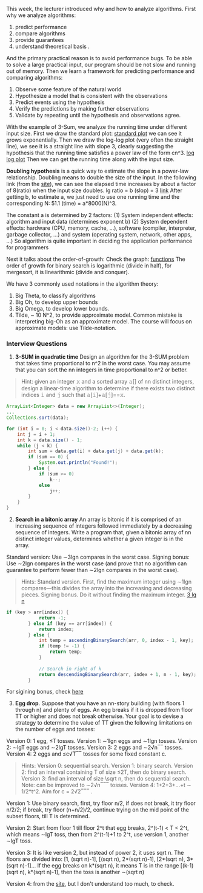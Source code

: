 This week, the lecturer introduced why and how to analyze algorithms.
First why we analyze algorithms:
1. predict performance
2. compare algorithms
3. provide guarantees
4. understand theoretical basis . 

And the primary practical reason is to avoid performance bugs.
To be able to solve a large practical input, our program should be not slow and running out of memory.
Then we learn a framework for predicting performance and comparing algorithms:
1. Observe some feature of the natural world
2. Hypothesize a model that is consistent with the observations
3. Predict events using the hypothesis
4. Verify the predictions by making further observations
5. Validate by repeating until the hypothesis and observations agree.

With the example of 3-Sum, we analyze the running time under different input size.
First we draw the standard plot:
[standard plot](https://i.imgur.com/7Jp2Z72.png)
we can see it grows exponentially.
Then we draw the log-log plot (very often the straight line), we see it is a straight line with slope 3, clearly suggesting the hypothesis that the running time satisfies a power law of the form cn^3.
[log log plot](https://i.imgur.com/9yrfAmq.png)
Then we can get the running time along with the input size.

**Doubling hypothesis** is a quick way  to estimate the slope in a power-law relationship.
Doubling means to double the size of the input. In the following link (from the [site](https://introcs.cs.princeton.edu/java/41analysis/ "site")), we can see the elapsed time increases by about a factor of 8(ratio) when the input size doubles. 
lg ratio = b (slop) = 3
[link](https://i.imgur.com/nPlc1PL.png)
After getting b, to estimate a, we just need to use one running time and the corresponding N: 
51.1 (time) = a*8000(N)^3.

The constant a is determined by 2 factors:
(1) System independent effects: algorithm and input data (determines exponent b)
(2) System dependent effects: hardware (CPU, memory, cache, ...), software (compiler, interpreter, garbage collector, ...) and system (operating system, network, other apps, ...)
So algorithm is quite important in deciding the application performance for programmers

Next it talks about the order-of-growth:
Check the graph: [functions](https://i.imgur.com/nV8EI1F.png)
The order of growth for binary search is logarithmic (divide in half), for mergesort, it is linearithmic (divide and conquer).

We have 3 commonly used notations in the algorithm theory:
1. Big Theta, to classify algorithms
2. Big Oh, to develop upper bounds
3. Big Omega, to develop lower bounds.
4. Tilde, ~ 10 N^2, to provide approximate model.
Common mistake is interpreting big-Oh as an approximate model. 
The course will focus on approximate models: use Tilde-notation.
### Interview Questions
1. **3-SUM in quadratic time** Design an algorithm for the 3-SUM problem that takes time proportional to n^2 in the worst case. You may assume that you can sort the nn integers in time proportional to n^2 or better.
> Hint: given an integer 𝚡 and a sorted array 𝚊[] of nn distinct integers, design a linear-time algorithm to determine if there exists two distinct indices 𝚒 and 𝚓 such that 𝚊[𝚒]+𝚊[𝚓]==𝚡.
```java
ArrayList<Integer> data = new ArrayList<>(Integer);
...
Collections.sort(data);

for (int i = 0; i < data.size()-2; i++) {
	int j = i + 1;
	int k = data.size() - 1;
	while (j < k) {
		int sum = data.get(i) + data.get(j) + data.get(k);
		if (sum == 0) {
			System.out.println("Found!");
		} else {
			if (sum >= 0)
				k--;
			else
				j++;
		}
	}
}
```

2. **Search in a bitonic array** An array is bitonic if it is comprised of an increasing sequence of integers followed immediately by a decreasing sequence of integers. Write a program that, given a bitonic array of nn distinct integer values, determines whether a given integer is in the array.

Standard version: Use ∼3lgn compares in the worst case.
Signing bonus: Use ∼2lgn compares in the worst case (and prove that no algorithm can guarantee to perform fewer than ∼2lgn compares in the worst case).
> Hints: Standard version. First, find the maximum integer using ∼1lgn compares—this divides the array into the increasing and decreasing pieces.
Signing bonus. Do it without finding the maximum integer.
[3 lg n](https://www.geeksforgeeks.org/find-element-bitonic-array/ "3 lg n")
```java
if (key > arr[index]) { 
            return -1; 
        } else if (key == arr[index]) { 
            return index; 
        } else { 
            int temp = ascendingBinarySearch(arr, 0, index - 1, key); 
            if (temp != -1) { 
                return temp; 
            } 
  
            // Search in right of k  
            return descendingBinarySearch(arr, index + 1, n - 1, key); 
        } 
```

For sigining bonus, check [here](https://stackoverflow.com/questions/19372930/given-a-bitonic-array-and-element-x-in-the-array-find-the-index-of-x-in-2logn)

3. **Egg drop**. Suppose that you have an nn-story building (with floors 1 through n) and plenty of eggs. An egg breaks if it is dropped from floor TT or higher and does not break otherwise. Your goal is to devise a strategy to determine the value of TT given the following limitations on the number of eggs and tosses:

Version 0: 1 egg, ≤T tosses.
Version 1: ∼1lgn eggs and ∼1lgn tosses.
Version 2: ∼lgT eggs and ∼2lgT tosses.
Version 3: 2 eggs and ∼2√n‾‾ tosses.
Version 4: 2 eggs and ≤c√T‾‾ tosses for some fixed constant c.
> Hints: 
Version 0: sequential search.
Version 1: binary search.
Version 2: find an interval containing T of size ≤2T, then do binary search.
Version 3: find an interval of size \sqrt n, then do sequential search. Note: can be improved to ∼2√n‾‾‾ tosses.
Version 4: 1+2+3+…+t ∼ 1/2*t^2. Aim for c = 2√2‾‾‾​	 .

Version 1: Use binary search, first, try floor n/2, if does not break, it try floor n/2/2; if break, try floor (n+n/2)/2, continue trying on the mid point of the subset floors, till T is determined.

Version 2: Start from floor 1 till floor 2^t that egg breaks, 2^(t-1) < T < 2^t, which means ∼lgT toss, then from 2^(t-1)+1 to 2^t, use version 1, another ∼lgT toss.

Version 3: It is like version 2, but instead of power 2, it uses sqrt n. The floors are divided into: [1, (sqrt n)-1],  [(sqrt n), 2*(sqrt n)-1], [2*(sqrt n), 3*(sqrt n)-1]...  If the egg breaks on k*(sqrt n), it means T is in the range [(k-1)(sqrt n), k*(sqrt n)-1], then the toss is another ∼(sqrt n)

Version 4: from the [site](https://zhangxycc.github.io/2018/12/09/Coursera-Algorithm%20Week1%20Interview%20Questions/), but I don't understand too much, to check.

